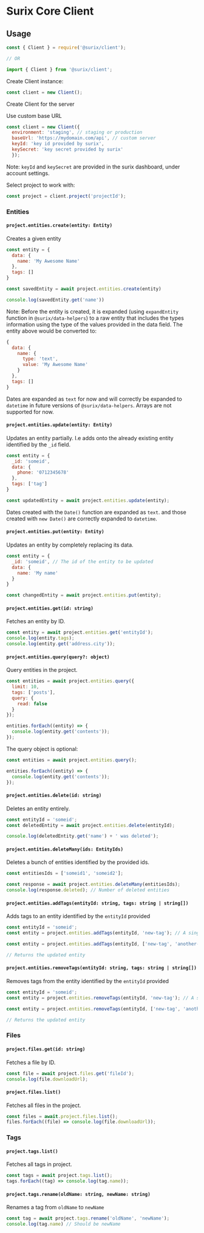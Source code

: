 # Surix Core Client

## Usage

```javascript
const { Client } = require('@surix/client');

// OR

import { Client } from '@surix/client';
```

Create Client instance:

```javascript
const client = new Client();
```

Create Client for the server

Use custom base URL

```javascript
const client = new Client({ 
  environment: 'staging', // staging or production
  baseUrl: 'https://mydomain.com/api', // custom server
  keyId: 'key id provided by surix',
  keySecret: 'key secret provided by surix'
  });
```

Note: `keyId` and `keySecret` are provided in the surix dashboard, under account settings.

Select project to work with:

```javascript
const project = client.project('projectId');
```

### Entities

#### `project.entities.create(entity: Entity)`

Creates a given entity

```javascript
const entity = {
  data: {
    name: 'My Awesome Name'
  },
  tags: []
}

const savedEntity = await project.entities.create(entity)

console.log(savedEntity.get('name'))
```

Note: Before the entity is created, it is expanded (using `expandEntity` function in `@surix/data-helpers`) to a raw entity that includes the types information using the type of the values provided in the data field.
The entity above would be converted to:

```javascript
{
  data: {
    name: {
      type: 'text',
      value: 'My Awesome Name'
    }
  },
  tags: []
}
```
Dates are expanded as `text` for now and will correctly be expanded to `datetime` in future versions of `@surix/data-helpers`. Arrays are not supported for now.


#### `project.entities.update(entity: Entity)`

Updates an entity partially. I.e adds onto the already existing entity identified by the `_id` field.

```javascript
const entity = {
  _id: 'someid',
  data: {
    phone: '0712345678'
  },
  tags: ['tag']
}

const updatedEntity = await project.entities.update(entity);
```

 Dates created with the `Date()` function are expanded as `text`. and those created with `new Date()` are correctly expanded to `datetime`.

#### `project.entities.put(entity: Entity)`

Updates an entity by completely replacing its data.

```javascript
const entity = {
  _id: 'someid', // The id of the entity to be updated
  data: {
    name: 'My name'
  }
}

const changedEntity = await project.entities.put(entity);

```
#### `project.entities.get(id: string)`

Fetches an entity by ID.

```javascript
const entity = await project.entities.get('entityId');
console.log(entity.tags);
console.log(entity.get('address.city'));
```

#### `project.entities.query(query?: object)`

Query entities in the project.

```javascript
const entities = await project.entities.query({
  limit: 10,
  tags: ['posts'],
  query: {
    read: false
  }
});

entities.forEach((entity) => {
  console.log(entity.get('contents'));
});
```

The query object is optional:

```javascript
const entities = await project.entities.query();

entities.forEach((entity) => {
  console.log(entity.get('contents'));
});
```

#### `project.entities.delete(id: string)`

Deletes an entity entirely.

```javascript
const entityId = 'someid';
const deletedEntity = await project.entities.delete(entityId);

console.log(deletedEntity.get('name') + ' was deleted');
```

#### `project.entities.deleteMany(ids: EntityIds)`

Deletes a bunch of entities identified by the provided ids.

```javascript
const entitiesIds = ['someid1', 'someid2'];

const response = await project.entities.deleteMany(entitiesIds);
console.log(response.deleted); // Number of deleted entities
```

#### `project.entities.addTags(entityId: string, tags: string | string[])`

Adds tags to an entity identified by the  `entityId` provided

```javascript
const entityId = 'someid';
const entity = project.entities.addTags(entityId, 'new-tag'); // A single tag

const entity = project.entities.addTags(entityId, ['new-tag', 'another-tag']); // Multiple tags

// Returns the updated entity
```

#### `project.entities.removeTags(entityId: string, tags: string | string[])`

Removes tags from the entity identified by the  `entityId` provided

```javascript
const entityId = 'someid';
const entity = project.entities.removeTags(entityId, 'new-tag'); // A single tag

const entity = project.entities.removeTags(entityId, ['new-tag', 'another-tag']); // Multiple tags

// Returns the updated entity
```
### Files

#### `project.files.get(id: string)`

Fetches a file by ID.

```javascript
const file = await project.files.get('fileId');
console.log(file.downloadUrl);
```

#### `project.files.list()`

Fetches all files in the project.

```javascript
const files = await.project.files.list();
files.forEach((file) => console.log(file.downloadUrl));
```

### Tags

#### `project.tags.list()`

Fetches all tags in project.

```javascript
const tags = await project.tags.list();
tags.forEach((tag) => console.log(tag.name));
```

#### `project.tags.rename(oldName: string, newName: string)`

Renames a tag from `oldName` to `newName`

```javascript
const tag = await project.tags.rename('oldName', 'newName');
console.log(tag.name) // Should be newName
```
